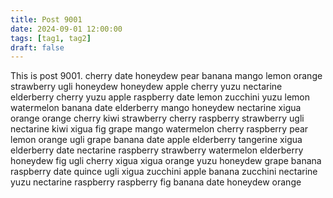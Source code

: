 ```yaml
---
title: Post 9001
date: 2024-09-01 12:00:00
tags: [tag1, tag2]
draft: false
---
```

This is post 9001.
cherry
date
honeydew
pear
banana
mango
lemon
orange
strawberry
ugli
honeydew
honeydew
apple
cherry
yuzu
nectarine
elderberry
cherry
yuzu
apple
raspberry
date
lemon
zucchini
yuzu
lemon
watermelon
banana
date
elderberry
mango
honeydew
nectarine
xigua
orange
orange
cherry
kiwi
strawberry
cherry
raspberry
strawberry
ugli
nectarine
kiwi
xigua
fig
grape
mango
watermelon
cherry
raspberry
pear
lemon
orange
ugli
grape
banana
date
apple
elderberry
tangerine
xigua
elderberry
date
nectarine
raspberry
strawberry
watermelon
elderberry
honeydew
fig
ugli
cherry
xigua
xigua
orange
yuzu
honeydew
grape
banana
raspberry
date
quince
ugli
xigua
zucchini
apple
banana
zucchini
nectarine
yuzu
nectarine
raspberry
raspberry
fig
banana
date
honeydew
orange
